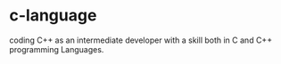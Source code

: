 # c-language
coding C++ as an intermediate developer with a skill both in C and C++ programming Languages.
